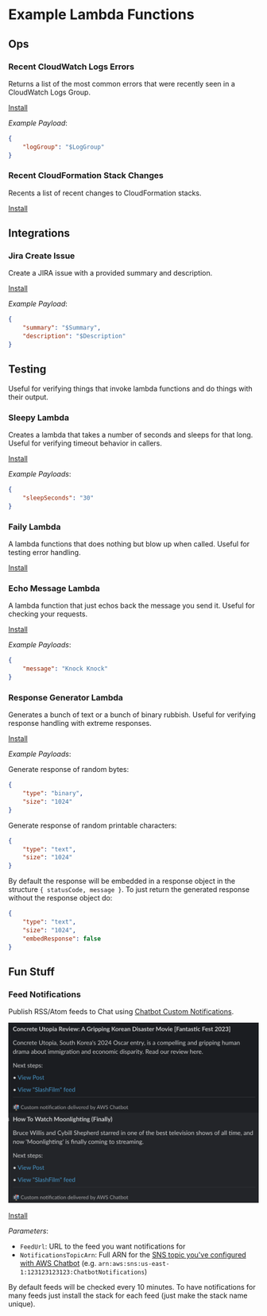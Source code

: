 # Example Lambda Functions

## Ops

### Recent CloudWatch Logs Errors

Returns a list of the most common errors that were recently seen in a CloudWatch Logs Group.

[Install](https://us-east-1.console.aws.amazon.com/cloudformation/home?region=us-east-1#/stacks/create/review?templateURL=https://lambda-function-examples.s3.amazonaws.com/ops/cloudwatch-recent-errors.yml&stackName=CloudWatchRecentErrors)

*Example Payload*:

```json
{
    "logGroup": "$LogGroup"
}
```

### Recent CloudFormation Stack Changes

Recents a list of recent changes to CloudFormation stacks.

[Install](https://us-east-1.console.aws.amazon.com/cloudformation/home?region=us-east-1#/stacks/create/review?templateURL=https://lambda-function-examples.s3.amazonaws.com/ops/cloudformation-recent-changes.yml&stackName=CloudFormationRecentChanges)

## Integrations

### Jira Create Issue

Create a JIRA issue with a provided summary and description.

[Install](https://us-east-1.console.aws.amazon.com/cloudformation/home?region=us-east-1#/stacks/create/review?templateURL=https://lambda-function-examples.s3.amazonaws.com/integrations/jira-create-issue.yml&stackName=JiraCreateIssue)

*Example Payload*:

```json
{
    "summary": "$Summary",
    "description": "$Description"
}
```

## Testing

Useful for verifying things that invoke lambda functions and do things with their output.

### Sleepy Lambda

Creates a lambda that takes a number of seconds and sleeps for that long. Useful for verifying timeout behavior in callers.

[Install](https://us-east-1.console.aws.amazon.com/cloudformation/home?region=us-east-1#/stacks/create/review?templateURL=https://lambda-function-examples.s3.amazonaws.com/testing/sleepy-lambda.yml&stackName=SleepyLambda)

*Example Payloads*:

```json
{
    "sleepSeconds": "30"
}
```

### Faily Lambda

A lambda functions that does nothing but blow up when called. Useful for testing error handling.

[Install](https://us-east-1.console.aws.amazon.com/cloudformation/home?region=us-east-1#/stacks/create/review?templateURL=https://lambda-function-examples.s3.amazonaws.com/testing/faily-lambda.yml&stackName=FailyLambda)

### Echo Message Lambda

A lambda function that just echos back the message you send it. Useful for checking your requests.

[Install](https://us-east-1.console.aws.amazon.com/cloudformation/home?region=us-east-1#/stacks/create/review?templateURL=https://lambda-function-examples.s3.amazonaws.com/testing/echo-message-lambda.yml&stackName=EchoMessageLambda)

*Example Payloads*:

```json
{
    "message": "Knock Knock"
}
```

### Response Generator Lambda

Generates a bunch of text or a bunch of binary rubbish. Useful for verifying response handling with extreme responses.

[Install](https://us-east-1.console.aws.amazon.com/cloudformation/home?region=us-east-1#/stacks/create/review?templateURL=https://lambda-function-examples.s3.amazonaws.com/testing/response-generator-lambda.yml&stackName=ResponseGeneratorLambda)

*Example Payloads*:

Generate response of random bytes:
```json
{
    "type": "binary",
    "size": "1024"
}
```

Generate response of random printable characters:
```json
{
    "type": "text",
    "size": "1024"
}
```

By default the response will be embedded in a response object in the structure `{ statusCode, message }`.
To just return the generated response without the response object do:
```json
{
    "type": "text",
    "size": "1024",
    "embedResponse": false
}
```

## Fun Stuff

### Feed Notifications

Publish RSS/Atom feeds to Chat using [Chatbot Custom Notifications](https://docs.aws.amazon.com/chatbot/latest/adminguide/custom-notifs.html).

![Feed Notifications Example](docs/FeedNotificationsExample.png)

[Install](https://us-east-1.console.aws.amazon.com/cloudformation/home?region=us-east-1#/stacks/quickcreate?templateURL=https://lambda-function-examples.s3.amazonaws.com/fun/feed-notifications.yml&stackName=FeedNotifications-YourFeedName)

*Parameters*:
 - `FeedUrl`: URL to the feed you want notifications for
 - `NotificationsTopicArn`: Full ARN for the [SNS topic you've configured with AWS Chatbot](https://docs.aws.amazon.com/chatbot/latest/adminguide/subscribe-sns-topic.html) (e.g. `arn:aws:sns:us-east-1:123123123123:ChatbotNotifications`)

By default feeds will be checked every 10 minutes. To have notifications for many feeds just install the stack for each feed (just make the stack name unique).